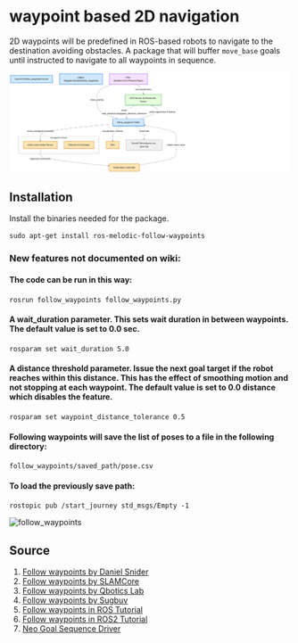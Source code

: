 # waypoint based 2D navigation
2D waypoints will be predefined in ROS-based robots to navigate to the destination avoiding obstacles. A package that will buffer `move_base` goals until instructed to navigate to all waypoints in sequence.

<div align="center">
  <img src="media/waypoint_nav.png" width="600">
</div>

## Installation
Install the binaries needed for the package.
```
sudo apt-get install ros-melodic-follow-waypoints
```

### New features not documented on wiki: 

#### The code can be run in this way:

```
rosrun follow_waypoints follow_waypoints.py
```

#### A wait_duration parameter. This sets wait duration in between waypoints. The default value is set to 0.0 sec.

```
rosparam set wait_duration 5.0
```

#### A distance threshold parameter. Issue the next goal target if the robot reaches within this distance. This has the effect of smoothing motion and not stopping at each waypoint. The default value is set to 0.0 distance which disables the feature.

```
rosparam set waypoint_distance_tolerance 0.5
```

#### Following waypoints will save the list of poses to a file in the following directory:

```
follow_waypoints/saved_path/pose.csv
```

#### To load the previously save path:

```
rostopic pub /start_journey std_msgs/Empty -1
```

![follow_waypoints](readme_images/follow_waypoint.gif "rviz")

## Source
1. [Follow waypoints by Daniel Snider](https://github.com/danielsnider/follow_waypoints)
2. [Follow waypoints by SLAMCore](https://github.com/slamcore/follow_waypoints)
3. [Follow waypoints by Qbotics Lab](https://github.com/qboticslabs/follow_waypoints)
4. [Follow waypoints by Sugbuv](https://github.com/sugbuv/follow_waypoints)
5. [Follow waypoints in ROS Tutorial](http://wiki.ros.org/follow_waypoints)
6. [Follow waypoints in ROS2 Tutorial](https://navigation.ros.org/configuration/packages/configuring-waypoint-follower.html)
7. [Neo Goal Sequence Driver](https://github.com/neobotix/neo_goal_sequence_driver)
